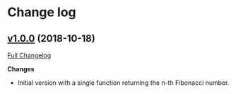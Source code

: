 # Change log

## [v1.0.0](https://github.com/duffau/my_first_r_package/src/v1.0.0/) (2018-10-18)
[Full Changelog](https://github.com/duffau/my_first_r_package/branches/compare/v1.0.0%0Da85313c)

**Changes**
- Initial version with a single function returning the n-th Fibonacci number.
